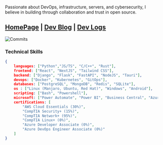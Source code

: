 Passionate about DevOps, infrastructure, servers, and cybersecurity, I believe in building through collaboration and trust in open source. 

[HomePage](https://zackaryw.vercel.app) | [Dev Blog](https://zackaryw.notion.site/dev-blog) | [Dev Logs](https://dynalist.io/d/EQdVk1CR3P6K7S8kUC_lTCRc)
------

![Commits](http://github-profile-summary-cards.vercel.app/api/cards/profile-details?username=ZackaryW&theme=algolia)

### Technical Skills
```json
{
    languages: ["Python","JS/TS", "C/C++", "Rust"],
    frontend: ["React", "NextJS", "Tailwind CSS"],
    backend: ["Django", "Flask", "FastAPI", "NodeJS", "Tauri"],
    devops: ["Docker", "Kubernetes", "GitOps"],
    databases: ["PostgreSQL", "MongoDB", "Redis", "SQLite"],
    os : ["Linux (Manjaro, Ubuntu, Red Hat)", "Windows", "Android"],
    scripting: ["Bash", "Powershell"],
    microsoft: ["Power Automate", "Power BI", "Business Central", "Azure", "Sharepoint"],
    certifications: [
        "AWS Cloud Essentials (30%)",
        "CompTIA Security+ (15%)",
        "CompTIA Network+ (95%)",
        "CompTIA Linux+ (0%)",
        "Azure Developer Associate (0%)",
        "Azure DevOps Engineer Associate (0%)"
    ]
}
```